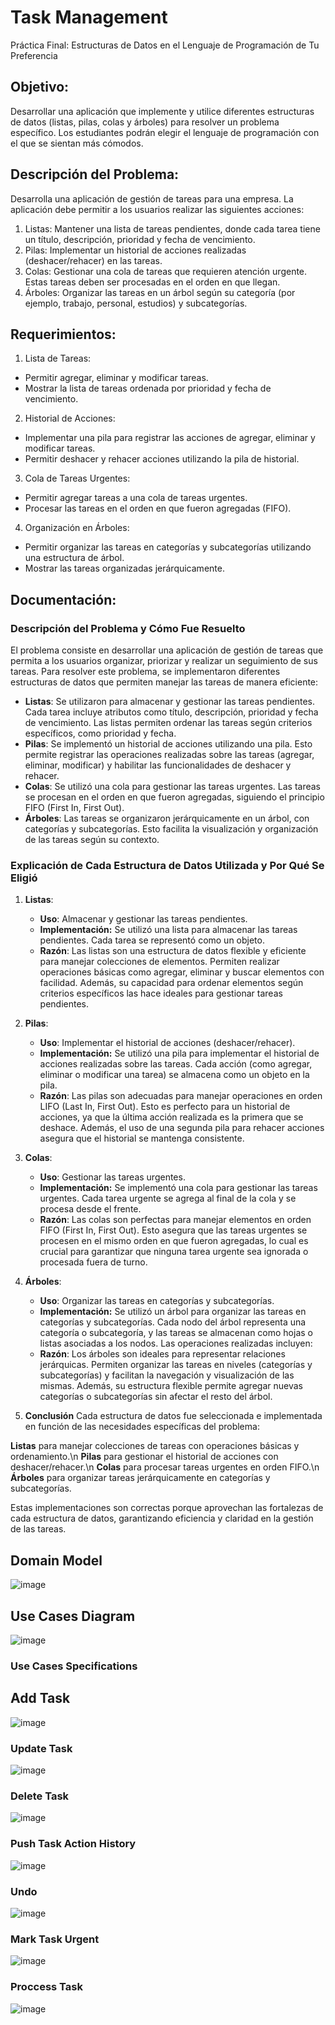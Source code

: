 # Task Management
Práctica Final: Estructuras de Datos en el Lenguaje de Programación de Tu Preferencia

## Objetivo:
Desarrollar una aplicación que implemente y utilice diferentes estructuras de datos (listas, pilas, colas y árboles) para resolver un problema específico. Los estudiantes podrán elegir el lenguaje de programación con el que se sientan más cómodos.

## Descripción del Problema:
Desarrolla una aplicación de gestión de tareas para una empresa. La aplicación debe permitir a los usuarios realizar las siguientes acciones:
1. Listas: Mantener una lista de tareas pendientes, donde cada tarea tiene un título, descripción, prioridad y fecha de vencimiento.
2. Pilas: Implementar un historial de acciones realizadas (deshacer/rehacer) en las tareas.
3. Colas: Gestionar una cola de tareas que requieren atención urgente. Estas tareas deben ser procesadas en el orden en que llegan.
4. Árboles: Organizar las tareas en un árbol según su categoría (por ejemplo, trabajo, personal, estudios) y subcategorías.

## Requerimientos:
1. Lista de Tareas:
- Permitir agregar, eliminar y modificar tareas.
- Mostrar la lista de tareas ordenada por prioridad y fecha de vencimiento.
2. Historial de Acciones:
- Implementar una pila para registrar las acciones de agregar, eliminar y modificar tareas.
- Permitir deshacer y rehacer acciones utilizando la pila de historial.
3. Cola de Tareas Urgentes:
- Permitir agregar tareas a una cola de tareas urgentes.
- Procesar las tareas en el orden en que fueron agregadas (FIFO).
4. Organización en Árboles:
- Permitir organizar las tareas en categorías y subcategorías utilizando una estructura de árbol.
- Mostrar las tareas organizadas jerárquicamente.

## Documentación:

### Descripción del Problema y Cómo Fue Resuelto
El problema consiste en desarrollar una aplicación de gestión de tareas que permita a los usuarios organizar, priorizar y realizar un seguimiento de sus tareas. Para resolver este problema, se implementaron diferentes estructuras de datos que permiten manejar las tareas de manera eficiente:

- **Listas**: Se utilizaron para almacenar y gestionar las tareas pendientes. Cada tarea incluye atributos como título, descripción, prioridad y fecha de vencimiento. Las listas permiten ordenar las tareas según criterios específicos, como prioridad y fecha.
- **Pilas**: Se implementó un historial de acciones utilizando una pila. Esto permite registrar las operaciones realizadas sobre las tareas (agregar, eliminar, modificar) y habilitar las funcionalidades de deshacer y rehacer.
- **Colas**: Se utilizó una cola para gestionar las tareas urgentes. Las tareas se procesan en el orden en que fueron agregadas, siguiendo el principio FIFO (First In, First Out).
- **Árboles**: Las tareas se organizaron jerárquicamente en un árbol, con categorías y subcategorías. Esto facilita la visualización y organización de las tareas según su contexto.

### Explicación de Cada Estructura de Datos Utilizada y Por Qué Se Eligió
1. **Listas**:
   - **Uso**: Almacenar y gestionar las tareas pendientes.
   - **Implementación:** Se utilizó una lista para almacenar las tareas pendientes. Cada tarea se representó como un objeto.
   - **Razón**: Las listas son una estructura de datos flexible y eficiente para manejar colecciones de elementos. Permiten realizar operaciones básicas como agregar, eliminar y buscar elementos con facilidad. Además, su capacidad para ordenar elementos según criterios específicos las hace ideales para gestionar tareas pendientes.

2. **Pilas**:
   - **Uso**: Implementar el historial de acciones (deshacer/rehacer).
   - **Implementación:** Se utilizó una pila para implementar el historial de acciones realizadas sobre las tareas. Cada acción (como agregar, eliminar o modificar una tarea) se almacena como un objeto en la pila.
   - **Razón**: Las pilas son adecuadas para manejar operaciones en orden LIFO (Last In, First Out). Esto es perfecto para un historial de acciones, ya que la última acción realizada es la primera que se deshace. Además, el uso de una segunda pila para rehacer acciones asegura que el historial se mantenga consistente.

3. **Colas**:
   - **Uso**: Gestionar las tareas urgentes.
   - **Implementación:** Se implementó una cola para gestionar las tareas urgentes. Cada tarea urgente se agrega al final de la cola y se procesa desde el frente. 
   - **Razón**: Las colas son perfectas para manejar elementos en orden FIFO (First In, First Out). Esto asegura que las tareas urgentes se procesen en el mismo orden en que fueron agregadas, lo cual es crucial para garantizar que ninguna tarea urgente sea ignorada o procesada fuera de turno.

4. **Árboles**:
   - **Uso**: Organizar las tareas en categorías y subcategorías.
   - **Implementación:** Se utilizó un árbol para organizar las tareas en categorías y subcategorías. Cada nodo del árbol representa una categoría o subcategoría, y las tareas se almacenan como hojas o listas asociadas a los nodos. Las operaciones realizadas incluyen:
   - **Razón**: Los árboles son ideales para representar relaciones jerárquicas. Permiten organizar las tareas en niveles (categorías y subcategorías) y facilitan la navegación y visualización de las mismas. Además, su estructura flexible permite agregar nuevas categorías o subcategorías sin afectar el resto del árbol.

5. **Conclusión**
Cada estructura de datos fue seleccionada e implementada en función de las necesidades específicas del problema:

**Listas** para manejar colecciones de tareas con operaciones básicas y ordenamiento.\n
**Pilas** para gestionar el historial de acciones con deshacer/rehacer.\n
**Colas** para procesar tareas urgentes en orden FIFO.\n
**Árboles** para organizar tareas jerárquicamente en categorías y subcategorías.

Estas implementaciones son correctas porque aprovechan las fortalezas de cada estructura de datos, garantizando eficiencia y claridad en la gestión de las tareas.

## Domain Model
![image](https://github.com/user-attachments/assets/2e306aa5-0bc0-44fe-b04d-451757e457f5)

## Use Cases Diagram
![image](https://github.com/user-attachments/assets/01c7d3eb-6e78-415c-93c3-712f4d15906c)

### Use Cases Specifications

## Add Task
![image](https://github.com/user-attachments/assets/10bd080b-e806-4d89-8635-a86110f0e3db)

### Update Task
![image](https://github.com/user-attachments/assets/d472238d-148c-43f1-a054-786c60bb85c0)

### Delete Task
![image](https://github.com/user-attachments/assets/d9a3decd-2d71-4d2f-a06e-bfebb9bcc2d5)

### Push Task Action History
![image](https://github.com/user-attachments/assets/de08daae-74c9-4023-be0c-4ad6be35f74b)

### Undo 
![image](https://github.com/user-attachments/assets/6bf70971-4f65-45e4-96b2-23adb754a8fa)

### Mark Task Urgent
![image](https://github.com/user-attachments/assets/b532ce4f-ffe4-402d-93c6-04c82e6c2c2f)

### Proccess Task
![image](https://github.com/user-attachments/assets/6d0c6736-d059-405a-b345-e84983ecb2b4)
